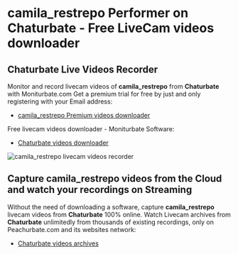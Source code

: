 # camila_restrepo Performer on Chaturbate - Free LiveCam videos downloader

## Chaturbate Live Videos Recorder

Monitor and record livecam videos of **camila_restrepo** from **Chaturbate** with Moniturbate.com
Get a premium trial for free by just and only registering with your Email address:
* [camila_restrepo Premium videos downloader](https://moniturbate.com/request-demo-licence-key.html)

Free livecam videos downloader - Moniturbate Software:
* [Chaturbate videos downloader](https://moniturbate.com/moniturbate-download-software.html)

![camila_restrepo livecam videos recorder](https://peachurnet.com/templates/moniturbate-software.png)


## Capture camila_restrepo videos from the Cloud and watch your recordings on Streaming

Without the need of downloading a software, capture **camila_restrepo** livecam videos from **Chaturbate** 100% online.
Watch Livecam archives from **Chaturbate** unlimitedly from thousands of existing recordings, only on Peachurbate.com and its websites network:
* [Chaturbate videos archives](https://peachurnet.com/)